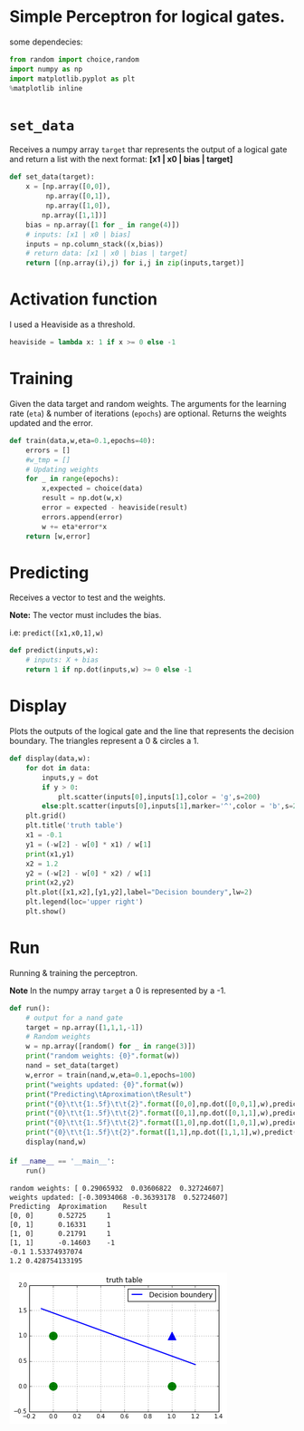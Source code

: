 
# Simple Perceptron for logical gates.
some dependecies:



```python
from random import choice,random
import numpy as np
import matplotlib.pyplot as plt
%matplotlib inline
```

# `set_data`
Receives a numpy array `target` thar represents the output of a logical gate and return a list with the next format:
**[x1 | x0 | bias | target]**



```python
def set_data(target):
	x = [np.array([0,0]),
		 np.array([0,1]),
	     np.array([1,0]),
	 	np.array([1,1])]
	bias = np.array([1 for _ in range(4)])
	# inputs: [x1 | x0 | bias]
	inputs = np.column_stack((x,bias))
	# return data: [x1 | x0 | bias | target]
	return [(np.array(i),j) for i,j in zip(inputs,target)]
```

# Activation function
I used a Heaviside as a threshold.


```python
heaviside = lambda x: 1 if x >= 0 else -1
```

# Training
Given the data target and random weights.
The arguments for the learning rate (`eta`) & number of iterations (`epochs`) are optional. Returns the weights updated and the error.



```python
def train(data,w,eta=0.1,epochs=40):
	errors = []
	#w_tmp = []
	# Updating weights
	for _ in range(epochs):
		x,expected = choice(data)
		result = np.dot(w,x)
		error = expected - heaviside(result)
		errors.append(error)
		w += eta*error*x
	return [w,error]
```

# Predicting
Receives a vector to test and the weights. 

**Note:** The vector must includes the bias. 

i.e:
`predict([x1,x0,1],w)`


```python
def predict(inputs,w):
	# inputs: X + bias
	return 1 if np.dot(inputs,w) >= 0 else -1
```

# Display

Plots the outputs of the logical gate and the line that represents the decision boundary.
The triangles represent a 0 & circles a 1.


```python
def display(data,w):
	for dot in data:
		inputs,y = dot
		if y > 0:
			plt.scatter(inputs[0],inputs[1],color = 'g',s=200)
		else:plt.scatter(inputs[0],inputs[1],marker='^',color = 'b',s=200)
	plt.grid()
	plt.title('truth table')
	x1 = -0.1
	y1 = (-w[2] - w[0] * x1) / w[1]
	print(x1,y1)
	x2 = 1.2
	y2 = (-w[2] - w[0] * x2) / w[1]
	print(x2,y2)
	plt.plot([x1,x2],[y1,y2],label="Decision boundery",lw=2)
	plt.legend(loc='upper right')
	plt.show()
```

# Run

Running & training the perceptron.

**Note** In the numpy array `target` a 0 is represented by a -1.


```python
def run():
	# output for a nand gate
	target = np.array([1,1,1,-1])
	# Random weights
	w = np.array([random() for _ in range(3)])
	print("random weights: {0}".format(w))
	nand = set_data(target)
	w,error = train(nand,w,eta=0.1,epochs=100)
	print("weights updated: {0}".format(w))
	print("Predicting\tAproximation\tResult")
	print("{0}\t\t{1:.5f}\t\t{2}".format([0,0],np.dot([0,0,1],w),predict([0,0,1],w)))
	print("{0}\t\t{1:.5f}\t\t{2}".format([0,1],np.dot([0,1,1],w),predict([0,1,1],w)))
	print("{0}\t\t{1:.5f}\t\t{2}".format([1,0],np.dot([1,0,1],w),predict([1,0,1],w)))
	print("{0}\t\t{1:.5f}\t{2}".format([1,1],np.dot([1,1,1],w),predict([1,1,1],w)))
	display(nand,w)

if __name__ == '__main__':
	run()
```

    random weights: [ 0.29065932  0.03606822  0.32724607]
    weights updated: [-0.30934068 -0.36393178  0.52724607]
    Predicting	Aproximation	Result
    [0, 0]		0.52725		1
    [0, 1]		0.16331		1
    [1, 0]		0.21791		1
    [1, 1]		-0.14603	-1
    -0.1 1.53374937074
    1.2 0.428754133195



![png](output_13_1.png)



```python

```
